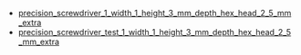* [precision_screwdriver_1_width_1_height_3_mm_depth_hex_head_2_5_mm_extra](precision_screwdriver_1_width_1_height_3_mm_depth_hex_head_2_5_mm_extra)
* [precision_screwdriver_test_1_width_1_height_3_mm_depth_hex_head_2_5_mm_extra](precision_screwdriver_test_1_width_1_height_3_mm_depth_hex_head_2_5_mm_extra)
